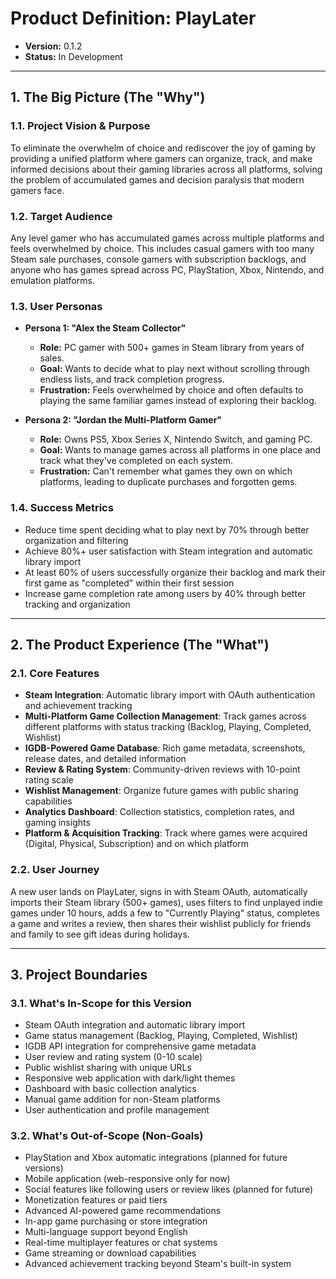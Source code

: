 # Product Definition: PlayLater

- **Version:** 0.1.2
- **Status:** In Development

---

## 1. The Big Picture (The "Why")

### 1.1. Project Vision & Purpose

To eliminate the overwhelm of choice and rediscover the joy of gaming by providing a unified platform where gamers can organize, track, and make informed decisions about their gaming libraries across all platforms, solving the problem of accumulated games and decision paralysis that modern gamers face.

### 1.2. Target Audience

Any level gamer who has accumulated games across multiple platforms and feels overwhelmed by choice. This includes casual gamers with too many Steam sale purchases, console gamers with subscription backlogs, and anyone who has games spread across PC, PlayStation, Xbox, Nintendo, and emulation platforms.

### 1.3. User Personas

- **Persona 1: "Alex the Steam Collector"**

  - **Role:** PC gamer with 500+ games in Steam library from years of sales.
  - **Goal:** Wants to decide what to play next without scrolling through endless lists, and track completion progress.
  - **Frustration:** Feels overwhelmed by choice and often defaults to playing the same familiar games instead of exploring their backlog.

- **Persona 2: "Jordan the Multi-Platform Gamer"**
  - **Role:** Owns PS5, Xbox Series X, Nintendo Switch, and gaming PC.
  - **Goal:** Wants to manage games across all platforms in one place and track what they've completed on each system.
  - **Frustration:** Can't remember what games they own on which platforms, leading to duplicate purchases and forgotten gems.

### 1.4. Success Metrics

- Reduce time spent deciding what to play next by 70% through better organization and filtering
- Achieve 80%+ user satisfaction with Steam integration and automatic library import
- At least 60% of users successfully organize their backlog and mark their first game as "completed" within their first session
- Increase game completion rate among users by 40% through better tracking and organization

---

## 2. The Product Experience (The "What")

### 2.1. Core Features

- **Steam Integration**: Automatic library import with OAuth authentication and achievement tracking
- **Multi-Platform Game Collection Management**: Track games across different platforms with status tracking (Backlog, Playing, Completed, Wishlist)
- **IGDB-Powered Game Database**: Rich game metadata, screenshots, release dates, and detailed information
- **Review & Rating System**: Community-driven reviews with 10-point rating scale
- **Wishlist Management**: Organize future games with public sharing capabilities
- **Analytics Dashboard**: Collection statistics, completion rates, and gaming insights
- **Platform & Acquisition Tracking**: Track where games were acquired (Digital, Physical, Subscription) and on which platform

### 2.2. User Journey

A new user lands on PlayLater, signs in with Steam OAuth, automatically imports their Steam library (500+ games), uses filters to find unplayed indie games under 10 hours, adds a few to "Currently Playing" status, completes a game and writes a review, then shares their wishlist publicly for friends and family to see gift ideas during holidays.

---

## 3. Project Boundaries

### 3.1. What's In-Scope for this Version

- Steam OAuth integration and automatic library import
- Game status management (Backlog, Playing, Completed, Wishlist)
- IGDB API integration for comprehensive game metadata
- User review and rating system (0-10 scale)
- Public wishlist sharing with unique URLs
- Responsive web application with dark/light themes
- Dashboard with basic collection analytics
- Manual game addition for non-Steam platforms
- User authentication and profile management

### 3.2. What's Out-of-Scope (Non-Goals)

- PlayStation and Xbox automatic integrations (planned for future versions)
- Mobile application (web-responsive only for now)
- Social features like following users or review likes (planned for future)
- Monetization features or paid tiers
- Advanced AI-powered game recommendations
- In-app game purchasing or store integration
- Multi-language support beyond English
- Real-time multiplayer features or chat systems
- Game streaming or download capabilities
- Advanced achievement tracking beyond Steam's built-in system
